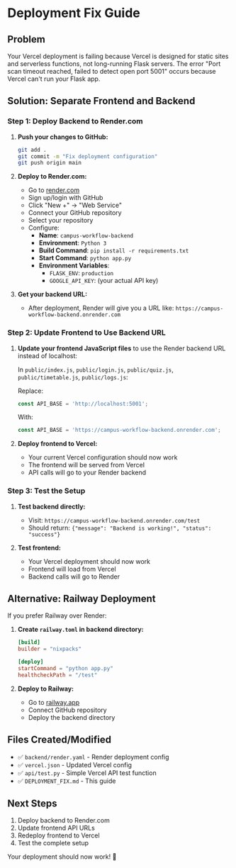 # Deployment Fix Guide

## Problem
Your Vercel deployment is failing because Vercel is designed for static sites and serverless functions, not long-running Flask servers. The error "Port scan timeout reached, failed to detect open port 5001" occurs because Vercel can't run your Flask app.

## Solution: Separate Frontend and Backend

### Step 1: Deploy Backend to Render.com

1. **Push your changes to GitHub:**
   ```bash
   git add .
   git commit -m "Fix deployment configuration"
   git push origin main
   ```

2. **Deploy to Render.com:**
   - Go to [render.com](https://render.com)
   - Sign up/login with GitHub
   - Click "New +" → "Web Service"
   - Connect your GitHub repository
   - Select your repository
   - Configure:
     - **Name**: `campus-workflow-backend`
     - **Environment**: `Python 3`
     - **Build Command**: `pip install -r requirements.txt`
     - **Start Command**: `python app.py`
     - **Environment Variables**:
       - `FLASK_ENV`: `production`
       - `GOOGLE_API_KEY`: (your actual API key)

3. **Get your backend URL:**
   - After deployment, Render will give you a URL like: `https://campus-workflow-backend.onrender.com`

### Step 2: Update Frontend to Use Backend URL

1. **Update your frontend JavaScript files** to use the Render backend URL instead of localhost:

   In `public/index.js`, `public/login.js`, `public/quiz.js`, `public/timetable.js`, `public/logs.js`:
   
   Replace:
   ```javascript
   const API_BASE = 'http://localhost:5001';
   ```
   
   With:
   ```javascript
   const API_BASE = 'https://campus-workflow-backend.onrender.com';
   ```

2. **Deploy frontend to Vercel:**
   - Your current Vercel configuration should now work
   - The frontend will be served from Vercel
   - API calls will go to your Render backend

### Step 3: Test the Setup

1. **Test backend directly:**
   - Visit: `https://campus-workflow-backend.onrender.com/test`
   - Should return: `{"message": "Backend is working!", "status": "success"}`

2. **Test frontend:**
   - Your Vercel deployment should now work
   - Frontend will load from Vercel
   - Backend calls will go to Render

## Alternative: Railway Deployment

If you prefer Railway over Render:

1. **Create `railway.toml` in backend directory:**
   ```toml
   [build]
   builder = "nixpacks"

   [deploy]
   startCommand = "python app.py"
   healthcheckPath = "/test"
   ```

2. **Deploy to Railway:**
   - Go to [railway.app](https://railway.app)
   - Connect GitHub repository
   - Deploy the backend directory

## Files Created/Modified

- ✅ `backend/render.yaml` - Render deployment config
- ✅ `vercel.json` - Updated Vercel config
- ✅ `api/test.py` - Simple Vercel API test function
- ✅ `DEPLOYMENT_FIX.md` - This guide

## Next Steps

1. Deploy backend to Render.com
2. Update frontend API URLs
3. Redeploy frontend to Vercel
4. Test the complete setup

Your deployment should now work! 🚀

